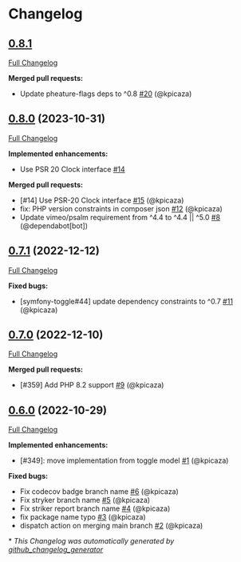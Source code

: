 # Changelog

## [0.8.1](https://github.com/pheature-flags/datetime-interval-segment-types/tree/0.8.1)

[Full Changelog](https://github.com/pheature-flags/datetime-interval-segment-types/compare/0.8.0...0.8.1)

**Merged pull requests:**

- Update pheature-flags deps to ^0.8 [\#20](https://github.com/pheature-flags/datetime-interval-segment-types/pull/20) (@kpicaza)

## [0.8.0](https://github.com/pheature-flags/datetime-interval-segment-types/tree/0.8.0) (2023-10-31)

[Full Changelog](https://github.com/pheature-flags/datetime-interval-segment-types/compare/0.7.1...0.8.0)

**Implemented enhancements:**

- Use PSR 20 Clock interface [\#14](https://github.com/pheature-flags/datetime-interval-segment-types/issues/14)

**Merged pull requests:**

- \[\#14\] Use PSR-20 Clock interface [\#15](https://github.com/pheature-flags/datetime-interval-segment-types/pull/15) (@kpicaza)
- fix: PHP version constraints in composer json [\#12](https://github.com/pheature-flags/datetime-interval-segment-types/pull/12) (@kpicaza)
- Update vimeo/psalm requirement from ^4.4 to ^4.4 || ^5.0 [\#8](https://github.com/pheature-flags/datetime-interval-segment-types/pull/8) (@dependabot[bot])

## [0.7.1](https://github.com/pheature-flags/datetime-interval-segment-types/tree/0.7.1) (2022-12-12)

[Full Changelog](https://github.com/pheature-flags/datetime-interval-segment-types/compare/0.7.0...0.7.1)

**Fixed bugs:**

- \[symfony-toggle\#44\] update dependency constraints to ^0.7 [\#11](https://github.com/pheature-flags/datetime-interval-segment-types/pull/11) (@kpicaza)

## [0.7.0](https://github.com/pheature-flags/datetime-interval-segment-types/tree/0.7.0) (2022-12-10)

[Full Changelog](https://github.com/pheature-flags/datetime-interval-segment-types/compare/0.6.0...0.7.0)

**Merged pull requests:**

- \[\#359\] Add PHP 8.2 support [\#9](https://github.com/pheature-flags/datetime-interval-segment-types/pull/9) (@kpicaza)

## [0.6.0](https://github.com/pheature-flags/datetime-interval-segment-types/tree/0.6.0) (2022-10-29)

[Full Changelog](https://github.com/pheature-flags/datetime-interval-segment-types/compare/3eb4d7813b97aa196b3272cfdd255ad84d72e987...0.6.0)

**Implemented enhancements:**

- \[\#349\]: move implementation from toggle model [\#1](https://github.com/pheature-flags/datetime-interval-segment-types/pull/1) (@kpicaza)

**Fixed bugs:**

- Fix codecov badge branch name [\#6](https://github.com/pheature-flags/datetime-interval-segment-types/pull/6) (@kpicaza)
- Fix stryker branch name [\#5](https://github.com/pheature-flags/datetime-interval-segment-types/pull/5) (@kpicaza)
- Fix striker report branch name [\#4](https://github.com/pheature-flags/datetime-interval-segment-types/pull/4) (@kpicaza)
- fix package name typo [\#3](https://github.com/pheature-flags/datetime-interval-segment-types/pull/3) (@kpicaza)
- dispatch action on merging main branch [\#2](https://github.com/pheature-flags/datetime-interval-segment-types/pull/2) (@kpicaza)



\* *This Changelog was automatically generated by [github_changelog_generator](https://github.com/github-changelog-generator/github-changelog-generator)*

